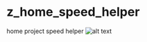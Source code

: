 # z_home_speed_helper
home project speed helper
![alt text](https://github.com/GennadyCC/z_home_speed_helper/blob/master/3_pictures_video/3.JPG)
